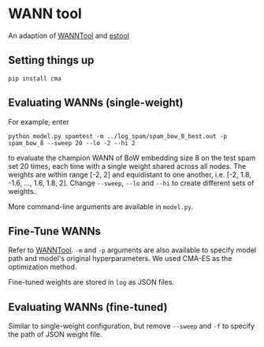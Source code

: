 # WANN tool
An adaption of [WANNTool](https://github.com/google/brain-tokyo-workshop/tree/master/WANNRelease/WANNTool) and [estool](https://github.com/hardmaru/estool)


## Setting things up

`pip install cma`


## Evaluating WANNs (single-weight)
For example, enter
```
python model.py spamtest -m ../log_spam/spam_bow_8_best.out -p spam_bow_8 --sweep 20 --lo -2 --hi 2
```
to evaluate the champion WANN of BoW embedding size 8 on the test spam set 20 times, each time with a single weight shared across all nodes. The weights are within range [-2, 2] and equidistant to one another, i.e. [-2, 1.8, -1.6, ..., 1.6, 1.8, 2]. Change `--sweep`, `--lo` and `--hi` to create different sets of weights.

More command-line arguments are available in `model.py`.


## Fine-Tune WANNs
Refer to [WANNTool](https://github.com/google/brain-tokyo-workshop/tree/master/WANNRelease/WANNTool). `-m` and `-p` arguments are also available to specify model path and model's original hyperparameters. We used CMA-ES as the optimization method.

Fine-tuned weights are stored in `log` as JSON files.


## Evaluating WANNs (fine-tuned)
Similar to single-weight configuration, but remove `--sweep` and `-f` to specify the path of JSON weight file.